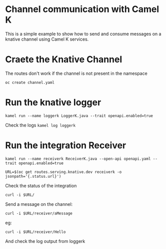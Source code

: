 # Channel communication with Camel K

This is a simple example to show how to send and consume messages on a knative channel using Camel K services.

# Craete the Knative Channel

The routes don't work if the channel is not present in the namespace

`oc create channel.yaml`

# Run the knative logger

`kamel run --name loggerk LoggerK.java --trait openapi.enabled=true`

Check the logs
`kamel log loggerk`

# Run the integration Receiver

`kamel run --name receiverk ReceiverK.java --open-api openapi.yaml --trait openapi.enabled=true`

`URL=$(oc get routes.serving.knative.dev receiverk -o jsonpath='{.status.url}')`

Check the status of the integration

`curl -i $URL/`

Send a message on the channel:

`curl -i $URL/receiver/aMessage`

eg:

`curl -i $URL/receiver/Hello`

And check the log output from loggerk